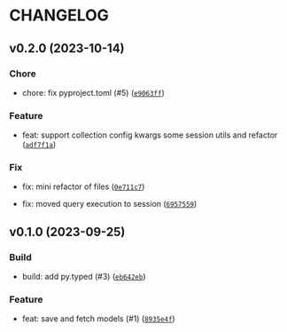 # CHANGELOG

## v0.2.0 (2023-10-14)

### Chore

- chore: fix pyproject.toml (#5) ([`e9063ff`](https://github.com/nadobando/pydangorm/commit/e9063ff034e4042d778b992aff2c55191d416fa9))

### Feature

- feat: support collection config kwargs some session utils and refactor ([`adf7f1a`](https://github.com/nadobando/pydangorm/commit/adf7f1a700b7537eaf7714e9d19abd331836be5f))

### Fix

- fix: mini refactor of files ([`0e711c7`](https://github.com/nadobando/pydangorm/commit/0e711c715614e6c4f0fb39951ae9969a79c3f72c))

- fix: moved query execution to session ([`6957559`](https://github.com/nadobando/pydangorm/commit/6957559a25ef5bb75a3b66dbd45403987a3a633f))

## v0.1.0 (2023-09-25)

### Build

- build: add py.typed (#3) ([`eb642eb`](https://github.com/nadobando/pydangorm/commit/eb642ebba7cba67b0fc37352776f2f23cedb6330))

### Feature

- feat: save and fetch models (#1) ([`8935e4f`](https://github.com/nadobando/pydangorm/commit/8935e4f8ec5c39f300cb7f818000fe8563e21989))
